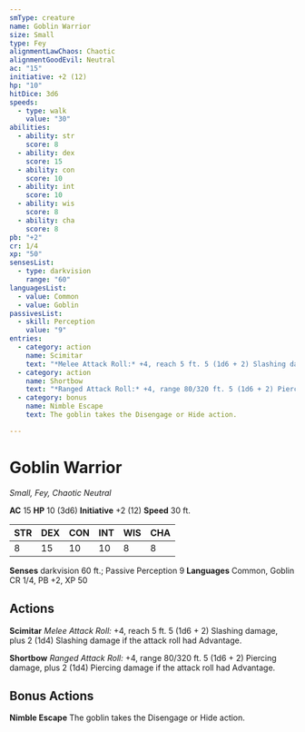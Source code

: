 ```yaml
---
smType: creature
name: Goblin Warrior
size: Small
type: Fey
alignmentLawChaos: Chaotic
alignmentGoodEvil: Neutral
ac: "15"
initiative: +2 (12)
hp: "10"
hitDice: 3d6
speeds:
  - type: walk
    value: "30"
abilities:
  - ability: str
    score: 8
  - ability: dex
    score: 15
  - ability: con
    score: 10
  - ability: int
    score: 10
  - ability: wis
    score: 8
  - ability: cha
    score: 8
pb: "+2"
cr: 1/4
xp: "50"
sensesList:
  - type: darkvision
    range: "60"
languagesList:
  - value: Common
  - value: Goblin
passivesList:
  - skill: Perception
    value: "9"
entries:
  - category: action
    name: Scimitar
    text: "*Melee Attack Roll:* +4, reach 5 ft. 5 (1d6 + 2) Slashing damage, plus 2 (1d4) Slashing damage if the attack roll had Advantage."
  - category: action
    name: Shortbow
    text: "*Ranged Attack Roll:* +4, range 80/320 ft. 5 (1d6 + 2) Piercing damage, plus 2 (1d4) Piercing damage if the attack roll had Advantage."
  - category: bonus
    name: Nimble Escape
    text: The goblin takes the Disengage or Hide action.

---
```


# Goblin Warrior
*Small, Fey, Chaotic Neutral*

**AC** 15
**HP** 10 (3d6)
**Initiative** +2 (12)
**Speed** 30 ft.

| STR | DEX | CON | INT | WIS | CHA |
| --- | --- | --- | --- | --- | --- |
| 8 | 15 | 10 | 10 | 8 | 8 |

**Senses** darkvision 60 ft.; Passive Perception 9
**Languages** Common, Goblin
CR 1/4, PB +2, XP 50

## Actions

**Scimitar**
*Melee Attack Roll:* +4, reach 5 ft. 5 (1d6 + 2) Slashing damage, plus 2 (1d4) Slashing damage if the attack roll had Advantage.

**Shortbow**
*Ranged Attack Roll:* +4, range 80/320 ft. 5 (1d6 + 2) Piercing damage, plus 2 (1d4) Piercing damage if the attack roll had Advantage.

## Bonus Actions

**Nimble Escape**
The goblin takes the Disengage or Hide action.
